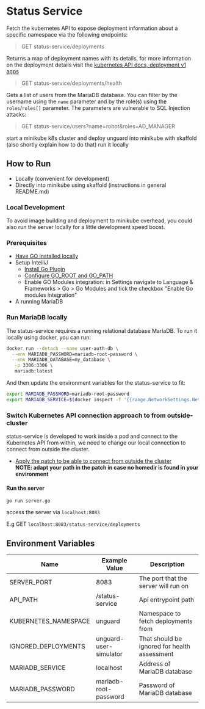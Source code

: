 # Status Service

Fetch the kubernetes API to expose deployment information about a specific namespace via the following endpoints:
> GET status-service/deployments

Returns a map of deployment names with its details, for more information on the deployment details visit
the [kubernetes API docs, deployment v1 apps](https://kubernetes.io/docs/reference/generated/kubernetes-api/v1.19/#deployment-v1-apps)

> GET status-service/deployments/health

Gets a list of users from the MariaDB database. You can filter by the username using the `name` parameter and by the role(s) using the `roles`/`roles[]` parameter. The parameters are vulnerable to SQL Injection attacks:
> GET status-service/users?name=robot&roles=AD_MANAGER

start a minikube k8s cluster and deploy unguard into minikube with skaffold (also shortly explain how to do that)
run it locally

## How to Run

* Locally (convenient for development)
* Directly into minikube using skaffold (instructions in general README.md)

### Local Development

To avoid image building and deployment to minikube overhead, you could also run the server locally for a little
development speed boost.

### Prerequisites

* [Have GO installed locally](https://go.dev/doc/install)
* Setup IntelliJ
    * [Install Go Plugin](https://www.jetbrains.com/help/idea/go-plugin.html)
    * [Configure GO_ROOT and GO_PATH](https://www.jetbrains.com/help/idea/configuring-goroot-and-gopath.html#goroot)
    * Enable GO Modules integration: in Settings navigate to Language & Frameworks > Go > Go Modules and tick the
      checkbox "Enable Go modules integration"
* A running MariaDB

### Run MariaDB locally
The status-service requires a running relational database MariaDB.
To run it locally using docker, you can run:

```bash
docker run --detach --name user-auth-db \
  --env MARIADB_PASSWORD=mariadb-root-password \
  --env MARIADB_DATABASE=my_database \
   -p 3306:3306 \
   mariadb:latest
```
And then update the environment variables for the status-service to fit:
```bash
export MARIADB_PASSWORD=mariadb-root-password
export MARIADB_SERVICE=$(docker inspect -f '{{range.NetworkSettings.Networks}}{{.IPAddress}}{{end}}' user-auth-db)
```


### Switch Kubernetes API connection approach to from outside-cluster

status-service is developed to work inside a pod and connect to the Kubernetes API from within, we need to change our
local connection to connect from outside the cluster.

* [Apply the patch to be able to connect from outside the cluster](./connections/k8s-client-out-of-cluster-connection.patch)
  <br>
  **NOTE: adapt your path in the patch in case no homedir is found in your environment**

#### Run the server

```gitexclude
go run server.go
```

access the server via `localhost:8083`

E.g GET `localhost:8083/status-service/deployments`

## Environment Variables

| Name                 | Example Value          | Description                                  |
|----------------------|------------------------|----------------------------------------------|
| SERVER_PORT          | 8083                   | The port that the server will run on         |
| API_PATH             | /status-service        | Api entrypoint path                          |
| KUBERNETES_NAMESPACE | unguard                | Namespace to fetch deployments from          |
| IGNORED_DEPLOYMENTS  | unguard-user-simulator | That should be ignored for health assessment |
| MARIADB_SERVICE      | localhost              | Address of MariaDB database                  |
| MARIADB_PASSWORD     | mariadb-root-password  | Password of MariaDB database                 |
